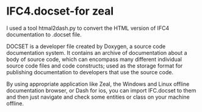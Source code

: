 # IFC4.docset-for zeal

I used a tool htmal2dash.py to convert the HTML version of IFC4 documentation to .docset file.

DOCSET is a developer file created by Doxygen, a source code documentation system. It contains 
an archive of documentation about a body of source code, which can encompass many different 
individual source code files and code constructs; used as the storage format for publishing 
documentation to developers that use the source code.

By using appropriate application like Zeal, the Windows and Linux offline documentation browser, 
or Dash for ios, you can import IFC.docset to them and then just navigate and check some entities
or class on your machine offline. 
